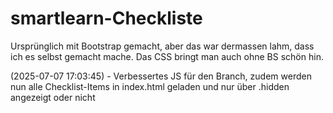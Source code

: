 # smartlearn-Checkliste

Ursprünglich mit Bootstrap gemacht, aber das war dermassen lahm, dass ich es selbst gemacht mache. Das CSS bringt man auch ohne BS schön hin.

 (2025-07-07 17:03:45)
    - Verbessertes JS für den Branch, zudem werden nun alle Checklist-Items in index.html geladen und nur über .hidden angezeigt oder nicht